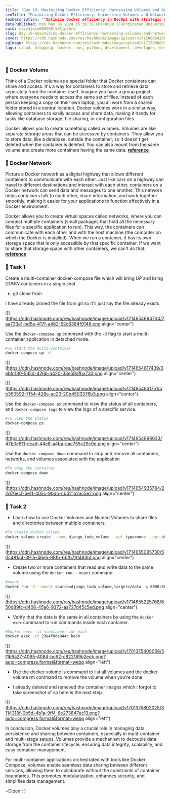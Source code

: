 ```yaml
---
title: "Day 19: Maximizing Docker Efficiency: Harnessing Volumes and Networks in DevOps"
seoTitle: "Maximizing Docker Efficiency: Harnessing Volumes and Networks"
seoDescription: ""Optimize Docker efficiency in DevOps with strategic use of volumes and networks. Maximize resource utilization and streamline development workflows.""
datePublished: Mon May 06 2024 15:36:38 GMT+0000 (Coordinated Universal Time)
cuid: clvv4jxim000008l56tjp3brw
slug: day-19-maximizing-docker-efficiency-harnessing-volumes-and-networks-in-devops
cover: https://cdn.hashnode.com/res/hashnode/image/upload/v1715000642060/02a6a190-20fa-4054-882c-ba556a009add.png
ogImage: https://cdn.hashnode.com/res/hashnode/image/upload/v1715000839829/7c543f9a-4908-4ef5-9612-220c29690f44.png
tags: cloud, blogging, docker, aws, python, development, developer, devops, hashnode, blockchain, docker-images, devops-articles, 90daysofdevops, wemakedevs, trainwithshubham

---
```


### 🔷 Docker Volume

Think of a Docker volume as a special folder that Docker containers can share and access. It's a way for containers to store and retrieve data separately from the container itself. Imagine you have a group project where everyone needs to access the same set of files. Instead of each person keeping a copy on their own laptop, you all work from a shared folder stored in a central location. Docker volumes work in a similar way, allowing containers to easily access and share data, making it handy for tasks like database storage, file sharing, or configuration files.

Docker allows you to create something called volumes. Volumes are like separate storage areas that can be accessed by containers. They allow you to store data, like a database, outside the container, so it doesn't get deleted when the container is deleted. You can also mount from the same volume and create more containers having the same data. [**reference**](https://docs.docker.com/storage/volumes/)

### 🔷 Docker Network

Picture a Docker network as a digital highway that allows different containers to communicate with each other. Just like cars on a highway can travel to different destinations and interact with each other, containers on a Docker network can send data and messages to one another. This network helps containers talk to each other, share information, and work together smoothly, making it easier for your applications to function effectively in a Docker environment.

Docker allows you to create virtual spaces called networks, where you can connect multiple containers (small packages that hold all the necessary files for a specific application to run). This way, the containers can communicate with each other and with the host machine (the computer on which the Docker is installed). When we run a container, it has its own storage space that is only accessible by that specific container. If we want to share that storage space with other containers, we can't do that. [**reference**](https://docs.docker.com/network/)

### 🔷 Task 1

Create a multi-container docker-compose file which will bring *UP* and bring *DOWN* containers in a single shot.

* git clone from
    

I have already cloned the file from git so it'll just say the file already exists

![](https://cdn.hashnode.com/res/hashnode/image/upload/v1714654694734/7aa733e1-bd5e-417f-a482-52c6384f9148.png align="center")

Use the `docker-compose up` command with the `-d` flag to start a multi-container application in detached mode.

```bash
#To start the multi-container
docker-compose up -d
```

![](https://cdn.hashnode.com/res/hashnode/image/upload/v1714654817439/3ebfc130-5d5d-426b-a420-33e59dfba733.png align="center")

![](https://cdn.hashnode.com/res/hashnode/image/upload/v1714654851751/ab350592-7f54-428e-ac23-20b4503376b3.png align="center")

Use the `docker-compose ps` command to view the status of all containers, and `docker-compose logs` to view the logs of a specific service.

```bash
#To view the status
docker-compose ps
```

![](https://cdn.hashnode.com/res/hashnode/image/upload/v1714654896633/47b0e6f1-dcad-44e8-a4ba-cac755c29c0e.png align="center")

Use the `docker-compose down` command to stop and remove all containers, networks, and volumes associated with the application

```bash
#To stop the container
docker-compose down
```

![](https://cdn.hashnode.com/res/hashnode/image/upload/v1714654935784/22d76ecf-5e11-405c-90db-cb421a2ac5e2.png align="center")

### 🔷 Task 2

* Learn how to use Docker Volumes and Named Volumes to share files and directories between multiple containers.
    

```bash
#To create docker volume
docker volume create --name django_todo_volume --opt type=none --opt device=/home/sh/Desktop/90daysofdevops/projects/django-todo-cicd/volume --opt o=bind
```

![](https://cdn.hashnode.com/res/hashnode/image/upload/v1714655085730/50c481a4-3915-46e5-98fb-6bfb791483bf.png align="center")

* Create two or more containers that read and write data to the same volume using the `docker run --mount` command.
    

```bash
#mount
docker run -d --mount source=django_todo_volume,target=/data -p 8000:8000 django-todo-cicd:latest
```

![](https://cdn.hashnode.com/res/hashnode/image/upload/v1714655225768/650d89fc-d406-45a6-9372-aa727d45c5ed.png align="center")

* Verify that the data is the same in all containers by using the `docker exec` command to run commands inside each container.
    

```bash
#Docker exec -it <container-id> bash
docker exec -it 23e4f8de944c bash
```

![](https://cdn.hashnode.com/res/hashnode/image/upload/v1701375409056/5f1b9a27-4065-4084-bc62-c822189b2ecb.png?auto=compress,format&format=webp align="left")

* Use the docker volume ls command to list all volumes and the docker volume rm command to remove the volume when you're done.
    
* I already deleted and removed the container images which i forgot to take screenshot of so here is the next step
    

![](https://cdn.hashnode.com/res/hashnode/image/upload/v1701375802025/3114318f-0b5d-4b1a-9ff4-6e273847ec13.png?auto=compress,format&format=webp align="left")

In conclusion, Docker volumes play a crucial role in managing data persistence and sharing between containers, especially in multi-container and multi-stage setups. Volumes provide a mechanism to decouple data storage from the container lifecycle, ensuring data integrity, scalability, and easy container management.

For multi-container applications orchestrated with tools like Docker Compose, volumes enable seamless data sharing between different services, allowing them to collaborate without the constraints of container boundaries. This promotes modularization, enhances security, and simplifies data management.

~Dipen : )